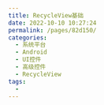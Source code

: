 ```yaml
---
title: RecycleView基础
date: 2022-10-10 10:27:24
permalink: /pages/82d150/
categories:
  - 系统平台
  - Android
  - UI控件
  - 高级控件
  - RecycleView
tags:
  - 
---
```

